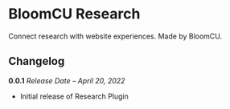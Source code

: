 # BloomCU Research

Connect research with website experiences. Made by BloomCU.

## Changelog

**0.0.1**
*Release Date – April 20, 2022*
* Initial release of Research Plugin
